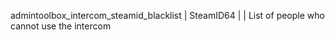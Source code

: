 admintoolbox_intercom_steamid_blacklist | SteamID64 |  | List of people who cannot use the intercom
